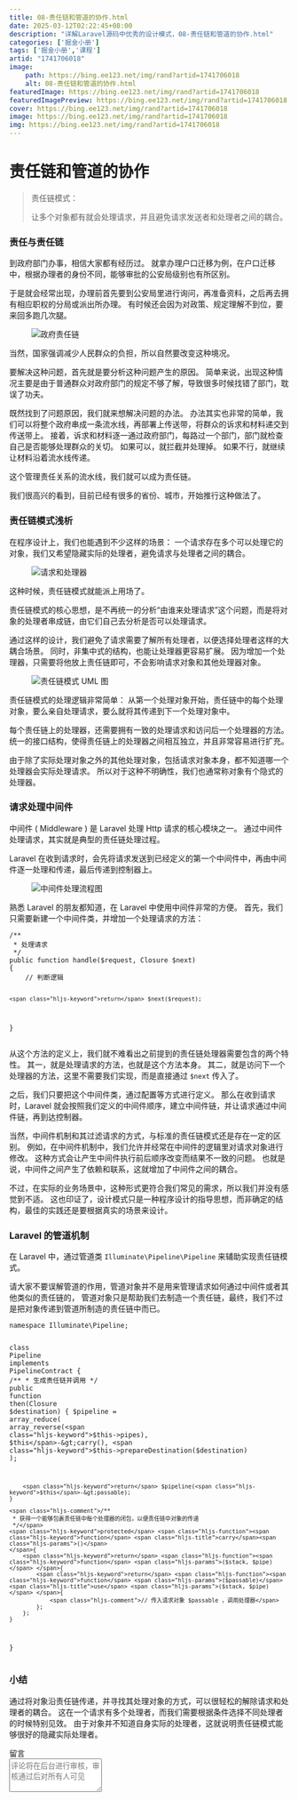 ```yaml
---
title: 08-责任链和管道的协作.html
date: 2025-03-12T02:22:45+08:00
description: "详解Laravel源码中优秀的设计模式，08-责任链和管道的协作.html"
categories: ['掘金小册']
tags: ['掘金小册','课程']
artid: "1741706018"
image:
    path: https://bing.ee123.net/img/rand?artid=1741706018
    alt: 08-责任链和管道的协作.html
featuredImage: https://bing.ee123.net/img/rand?artid=1741706018
featuredImagePreview: https://bing.ee123.net/img/rand?artid=1741706018
cover: https://bing.ee123.net/img/rand?artid=1741706018
image: https://bing.ee123.net/img/rand?artid=1741706018
img: https://bing.ee123.net/img/rand?artid=1741706018
---
```


<html><head><meta charset="utf-8"><meta http-equiv="X-UA-Compatible" content="IE=edge,chrome=1"><meta name="viewport" content="width=device-width,initial-scale=1,user-scalable=no,viewport-fit=cover"><meta name="google-site-verification" content="cCHsgG9ktuCTgWgYfqCJql8AeR4gAne4DTZqztPoirE"><meta name="apple-itunes-app" content="app-id=987739104"><meta name="baidu-site-verification" content="qiK2a1kcFc"><meta name="360-site-verification" content="4c3c7d57d59f0e1a308462fbc7fd7e51"><meta name="sogou_site_verification" content="c49WUDZczQ"><title data-vue-meta="true">详解 Laravel 源码中优秀的设计模式 - 有明 - 掘金小册</title><link rel="preload" href="https://b-gold-cdn.xitu.io/v3/static/js/manifest.060adf3290877312ec3f.js" as="script"><link rel="preload" href="https://b-gold-cdn.xitu.io/v3/static/js/vendor.e6fd81aa1499049a5bee.js" as="script"><link rel="preload" href="https://b-gold-cdn.xitu.io/v3/static/js/app.a99a1e8180beec940a3f.js" as="script"><link rel="preload" href="https://b-gold-cdn.xitu.io/v3/static/css/app.b796f2cb9b18ed584e56cf5802f4527d.css" as="style"><link rel="apple-touch-icon" sizes="180x180" href="https://b-gold-cdn.xitu.io/favicons/v2/apple-touch-icon.png"><link rel="icon" type="image/png" sizes="32x32" href="https://b-gold-cdn.xitu.io/favicons/v2/favicon-32x32.png"><link rel="icon" type="image/png" sizes="16x16" href="https://b-gold-cdn.xitu.io/favicons/v2/favicon-16x16.png"><link rel="manifest" href="https://b-gold-cdn.xitu.io/favicons/v2/manifest.json"><link rel="mask-icon" href="https://b-gold-cdn.xitu.io/favicons/v2/safari-pinned-tab.svg" color="#5bbad5"><link rel="shortcut icon" href="https://b-gold-cdn.xitu.io/favicons/v2/favicon.ico"><meta name="msapplication-config" content="https://b-gold-cdn.xitu.io/favicons/v2/browserconfig.xml"><meta name="theme-color" content="#ffffff"><link rel="search" title="掘金" href="https://b-gold-cdn.xitu.io/conf/search.xml" type="application/opensearchdescription+xml"><link rel="stylesheet" href="https://b-gold-cdn.xitu.io/ionicons/2.0.1/css/ionicons.min.css"><link rel="stylesheet" href="https://b-gold-cdn.xitu.io/asset/fw-icon/1.0.9/iconfont.css"><link href="https://b-gold-cdn.xitu.io/v3/static/css/app.b796f2cb9b18ed584e56cf5802f4527d.css" rel="stylesheet"><script src="https://www.googletagmanager.com/gtag/js?id=UA-93217128-6"></script><script async="" src="https://hm.baidu.com/hm.js?93bbd335a208870aa1f296bcd6842e5e"></script><script async="" src="//www.google-analytics.com/analytics.js"></script><script type="text/javascript" async="" src="https://assets.growingio.com/vds.js"></script><script type="text/javascript" charset="utf-8" async="" src="https://b-gold-cdn.xitu.io/v3/static/js/8.6975c7d55979d107f394.js"></script><meta data-vmid="keywords" name="keywords" content="掘金,稀土,Vue.js,微信小程序,Kotlin,RxJava,React Native,Wireshark,敏捷开发,Bootstrap,OKHttp,正则表达式,WebGL,Webpack,Docker,MVVM" data-vue-meta="true"><meta data-vmid="description" name="description" content="掘金是一个帮助开发者成长的社区，是给开发者用的 Hacker News，给设计师用的 Designer News，和给产品经理用的 Medium。掘金的技术文章由稀土上聚集的技术大牛和极客共同编辑为你筛选出最优质的干货，其中包括：Android、iOS、前端、后端等方面的内容。用户每天都可以在这里找到技术世界的头条内容。与此同时，掘金内还有沸点、掘金翻译计划、线下活动、专栏文章等内容。即使你是 GitHub、StackOverflow、开源中国的用户，我们相信你也可以在这里有所收获。" data-vue-meta="true"></head><body><div data-v-41acfafa="" data-v-decff8c4="" class="section-content"><div data-v-41acfafa="" class="section-page book-section-view"><div data-v-41acfafa="" class="entry-content article-content"><h1 class="heading" data-id="heading-0">责任链和管道的协作</h1>
<blockquote>
<p>责任链模式：</p>
<p>让多个对象都有就会处理请求，并且避免请求发送者和处理者之间的耦合。</p>
</blockquote>
<h3 class="heading" data-id="heading-1">责任与责任链</h3>
<p>到政府部门办事，相信大家都有经历过。
就拿办理户口迁移为例，在户口迁移中，根据办理者的身份不同，能够审批的公安局级别也有所区别。</p>
<p>于是就会经常出现，办理前首先要到公安局里进行询问，再准备资料，之后再去拥有相应职权的分局或派出所办理。
有时候还会因为对政策、规定理解不到位，要来回多跑几次腿。</p>
<p></p><figure><img alt="政府责任链" class="lazyload inited loaded" data-src="https://user-gold-cdn.xitu.io/2018/1/1/160b261a3fef0650?imageView2/0/w/1280/h/960/format/webp/ignore-error/1" data-width="966" data-height="190" src="https://user-gold-cdn.xitu.io/2018/1/1/160b261a3fef0650?imageView2/0/w/1280/h/960/format/webp/ignore-error/1"><figcaption></figcaption></figure><p></p>
<p>当然，国家强调减少人民群众的负担，所以自然要改变这种境况。</p>
<p>要解决这种问题，首先就是要分析这种问题产生的原因。
简单来说，出现这种情况主要是由于普通群众对政府部门的规定不够了解，导致很多时候找错了部门，耽误了功夫。</p>
<p>既然找到了问题原因，我们就来想解决问题的办法。
办法其实也非常的简单，我们可以将整个政府串成一条流水线，再部署上传送带，将群众的诉求和材料递交到传送带上。
接着，诉求和材料逐一通过政府部门，每路过一个部门，部门就检查自己是否能够处理群众的关切。
如果可以，就拦截并处理掉。
如果不行，就继续让材料沿着流水线传递。</p>
<p>这个管理责任关系的流水线，我们就可以成为责任链。</p>
<p>我们很高兴的看到，目前已经有很多的省份、城市，开始推行这种做法了。</p>
<h3 class="heading" data-id="heading-2">责任链模式浅析</h3>
<p>在程序设计上，我们也能遇到不少这样的场景：
一个请求存在多个可以处理它的对象，我们又希望隐藏实际的处理者，避免请求与处理者之间的耦合。</p>
<p></p><figure><img alt="请求和处理器" class="lazyload inited" data-src="https://user-gold-cdn.xitu.io/2018/1/1/160b262288ebd031?imageView2/0/w/1280/h/960/format/webp/ignore-error/1" data-width="1280" data-height="295" src="https://user-gold-cdn.xitu.io/2018/1/1/160b262288ebd031?imageView2/0/w/1280/h/960/format/webp/ignore-error/1"><figcaption></figcaption></figure><p></p>
<p>这种时候，责任链模式就能派上用场了。</p>
<p>责任链模式的核心思想，是不再统一的分析“由谁来处理请求”这个问题，而是将对象的处理者串成链，由它们自己去分析是否可以处理请求。</p>
<p>通过这样的设计，我们避免了请求需要了解所有处理者，以便选择处理者这样的大耦合场景。
同时，非集中式的结构，也能让处理器更容易扩展。
因为增加一个处理器，只需要将他放上责任链即可，不会影响请求对象和其他处理器对象。</p>
<p></p><figure><img alt="责任链模式 UML 图" class="lazyload inited" data-src="https://user-gold-cdn.xitu.io/2018/1/1/160b2625790c44d5?imageView2/0/w/1280/h/960/format/webp/ignore-error/1" data-width="1280" data-height="399" src="https://user-gold-cdn.xitu.io/2018/1/1/160b2625790c44d5?imageView2/0/w/1280/h/960/format/webp/ignore-error/1"><figcaption></figcaption></figure><p></p>
<p>责任链模式的处理逻辑非常简单：
从第一个处理对象开始，责任链中的每个处理对象，要么亲自处理请求，要么就将其传递到下一个处理对象中。</p>
<p>每个责任链上的处理器，还需要拥有一致的处理请求和访问后一个处理器的方法。
统一的接口结构，使得责任链上的处理器之间相互独立，并且非常容易进行扩充。</p>
<p>由于除了实际处理对象之外的其他处理对象，包括请求对象本身，都不知道哪一个处理器会实际处理请求。
所以对于这种不明确性，我们也通常称对象有个隐式的处理器。</p>
<h3 class="heading" data-id="heading-3">请求处理中间件</h3>
<p>中间件 ( Middleware ) 是 Laravel 处理 Http 请求的核心模块之一。
通过中间件处理请求，其实就是典型的责任链处理过程。</p>
<p>Laravel 在收到请求时，会先将请求发送到已经定义的第一个中间件中，再由中间件逐一处理和传递，最后传递到控制器上。</p>
<p></p><figure><img alt="中间件处理流程图" class="lazyload inited" data-src="https://user-gold-cdn.xitu.io/2018/1/1/160b2629eb8c92c5?imageView2/0/w/1280/h/960/format/webp/ignore-error/1" data-width="1280" data-height="419" src="https://user-gold-cdn.xitu.io/2018/1/1/160b2629eb8c92c5?imageView2/0/w/1280/h/960/format/webp/ignore-error/1"><figcaption></figcaption></figure><p></p>
<p>熟悉 Laravel 的朋友都知道，在 Laravel 中使用中间件非常的方便。
首先，我们只需要新建一个中间件类，并增加一个处理请求的方法：</p>
<pre><code class="hljs php" lang="php"><span class="hljs-comment">/**
 * 处理请求
 */</span>
<span class="hljs-keyword">public</span> <span class="hljs-function"><span class="hljs-keyword">function</span> <span class="hljs-title">handle</span><span class="hljs-params">($request, Closure $next)</span>
</span>{
    <span class="hljs-comment">// 判断逻辑</span>

    <span class="hljs-keyword">return</span> $next($request);
}
</code></pre><p>从这个方法的定义上，我们就不难看出之前提到的责任链处理器需要包含的两个特性。
其一，就是处理请求的方法，也就是这个方法本身。
其二，就是访问下一个处理器的方法，这里不需要我们实现，而是直接通过 <code>$next</code> 传入了。</p>
<p>之后，我们只要把这个中间件类，通过配置等方式进行定义。
那么在收到请求时，Laravel 就会按照我们定义的中间件顺序，建立中间件链，并让请求通过中间件链，再到达控制器。</p>
<p>当然，中间件机制和其过滤请求的方式，与标准的责任链模式还是存在一定的区别。
例如，在中间件机制中，我们允许并经常在中间件的逻辑里对请求对象进行修改。
这种方式会让产生中间件执行前后顺序改变而结果不一致的问题。
也就是说，中间件之间产生了依赖和联系，这就增加了中间件之间的耦合。</p>
<p>不过，在实际的业务场景中，这种形式更符合我们常见的需求，所以我们并没有感觉到不适。
这也印证了，设计模式只是一种程序设计的指导思想，而非确定的结构，最佳的实践还是要根据真实的场景来设计。</p>
<h3 class="heading" data-id="heading-4">Laravel 的管道机制</h3>
<p>在 Laravel 中，通过管道类 <code>Illuminate\Pipeline\Pipeline</code> 来辅助实现责任链模式。</p>
<p>请大家不要误解管道的作用，管道对象并不是用来管理请求如何通过中间件或者其他类似的责任链的，
管道对象只是帮助我们去制造一个责任链，最终，我们不过是把对象传递到管道所制造的责任链中而已。</p>
<pre><code class="hljs php" lang="php"><span class="hljs-keyword">namespace</span> <span class="hljs-title">Illuminate</span>\<span class="hljs-title">Pipeline</span>;

<span class="hljs-class"><span class="hljs-keyword">class</span> <span class="hljs-title">Pipeline</span> <span class="hljs-keyword">implements</span> <span class="hljs-title">PipelineContract</span>
</span>{
    <span class="hljs-comment">/**
     * 生成责任链并调用
     */</span>
    <span class="hljs-keyword">public</span> <span class="hljs-function"><span class="hljs-keyword">function</span> <span class="hljs-title">then</span><span class="hljs-params">(Closure $destination)</span>
    </span>{
        $pipeline = array_reduce(
            array_reverse(<span class="hljs-keyword">$this</span>-&gt;pipes), <span class="hljs-keyword">$this</span>-&gt;carry(), <span class="hljs-keyword">$this</span>-&gt;prepareDestination($destination)
        );

        <span class="hljs-keyword">return</span> $pipeline(<span class="hljs-keyword">$this</span>-&gt;passable);
    }

    <span class="hljs-comment">/**
     * 获得一个能够包裹责任链中每个处理器的闭包，以便责任链中对象的传递
     */</span>
    <span class="hljs-keyword">protected</span> <span class="hljs-function"><span class="hljs-keyword">function</span> <span class="hljs-title">carry</span><span class="hljs-params">()</span>
    </span>{
        <span class="hljs-keyword">return</span> <span class="hljs-function"><span class="hljs-keyword">function</span> <span class="hljs-params">($stack, $pipe)</span> </span>{
            <span class="hljs-keyword">return</span> <span class="hljs-function"><span class="hljs-keyword">function</span> <span class="hljs-params">($passable)</span> <span class="hljs-title">use</span> <span class="hljs-params">($stack, $pipe)</span> </span>{
                <span class="hljs-comment">// 传入请求对象 $passable ，调用处理器</span>
            };
        };
    }
}
</code></pre><h3 class="heading" data-id="heading-5">小结</h3>
<p>通过将对象沿责任链传递，并寻找其处理对象的方式，可以很轻松的解除请求和处理者的耦合。
这在一个请求有多个处理者，而我们需要根据条件选择不同处理者的时候特别见效。
由于对象并不知道自身实际的处理者，这就说明责任链模式能够很好的隐藏实际处理者。</p>
</div><section data-v-41acfafa="" class="book-comments"><div data-v-41acfafa="" class="box-title">留言</div><div data-v-41acfafa="" class="comment-box"><div data-v-efcd2e56="" data-v-41acfafa="" class="comment-form comment-form" id="comment"><div data-v-b2db8566="" data-v-1b9df826="" data-v-efcd2e56="" data-src="https://avatars0.githubusercontent.com/u/8953279?v=4" class="lazy avatar avatar" title="" style="background-image: none;"></div><textarea data-v-efcd2e56="" placeholder="评论将在后台进行审核，审核通过后对所有人可见" class="content-input" style="overflow: hidden; overflow-wrap: break-word; height: 60px;"></textarea><div data-v-efcd2e56="" class="action-box" style="display: none;"><div data-v-54e3f196="" data-v-efcd2e56="" class="image-uploader image-uploader" style="display: none;"><input data-v-54e3f196="" type="file" class="input"><button data-v-54e3f196="" class="upload-btn"><i data-v-54e3f196="" class="icon ion-image"></i><span data-v-54e3f196="">上传图片</span></button></div><div data-v-efcd2e56="" class="submit-box"><span data-v-efcd2e56="" class="submit-text">Ctrl or ⌘ + Enter</span><button data-v-efcd2e56="" class="submit-btn">评论</button></div></div><!----></div></div><ul data-v-51163f89="" data-v-41acfafa="" st:block="commentList" class="comment-list comment-list"><!----></ul></section></div></div><!----><!----></body></html>